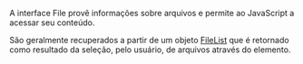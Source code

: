 A interface File provê informações sobre arquivos e permite ao JavaScript  a acessar seu conteúdo.

São geralmente recuperados a partir de um objeto 
[FileList](https://developer.mozilla.org/pt-BR/docs/Web/API/FileList) que é retornado como resultado da seleção, pelo usuário, de arquivos através do elemento. 